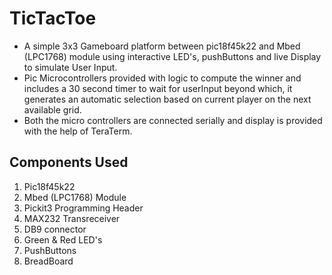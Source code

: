 # TicTacToe

* A simple 3x3 Gameboard platform between pic18f45k22 and Mbed (LPC1768) module using interactive LED's, pushButtons and live Display to simulate User Input. 
* Pic Microcontrollers provided with logic to compute the winner and includes a 30 second timer to wait for userInput beyond which, it generates an automatic selection based on current player on the next available grid. 
* Both the micro controllers are connected serially and display is provided with the help of TeraTerm. 

## Components Used 
1. Pic18f45k22
1. Mbed (LPC1768) Module
1. Pickit3 Programming Header
1. MAX232 Transreceiver
1. DB9 connector
1. Green & Red LED's 
1. PushButtons 
1. BreadBoard 

